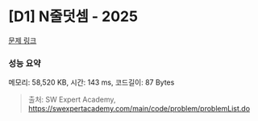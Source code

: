 # [D1] N줄덧셈 - 2025 

[문제 링크](https://swexpertacademy.com/main/code/problem/problemDetail.do?contestProbId=AV5QFZtaAscDFAUq) 

### 성능 요약

메모리: 58,520 KB, 시간: 143 ms, 코드길이: 87 Bytes



> 출처: SW Expert Academy, https://swexpertacademy.com/main/code/problem/problemList.do